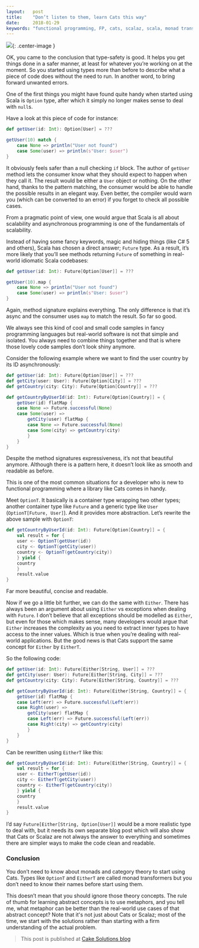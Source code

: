 ```yaml
---
layout:   post
title:    "Don’t listen to them, learn Cats this way"
date:     2018-01-29
keywords: "functional programming, FP, cats, scalaz, scala, monad transformers"
---
```


![](https://cdn-images-1.medium.com/max/800/1*Tj-wz2CtiiX2RtQutVKLOA.png){: .center-image }

OK, you came to the conclusion that type-safety is good. It helps you get things
done in a safer manner, at least for whatever you’re working on at the moment.
So you started using types more than before to describe what a piece of code
does without the need to run. In another word, to bring forward unwanted errors.

<!--more-->

One of the first things you might have found quite handy when started using
Scala is `Option` type, after which it simply no longer makes sense to deal with
`null`s.

Have a look at this piece of code for instance:

```scala
def getUser(id: Int): Option[User] = ???

getUser(10) match {
    case None => println("User not found")
    case Some(user) => println(s"User: $user")
}
```

It obviously feels safer than a null checking `if` block. The author of
`getUser` method lets the consumer know what they should expect to happen when
they call it. The result would be either a `User` object or nothing. On the
other hand, thanks to the pattern matching, the consumer would be able to handle
the possible results in an elegant way. Even better, the compiler would warn you
(which can be converted to an error) if you forget to check all possible cases.

From a pragmatic point of view, one would argue that Scala is all about
scalability and asynchronous programming is one of the fundamentals of
scalability.

Instead of having some fancy keywords, magic and hiding things (like C# 5 and
others), Scala has chosen a direct answer; `Future` type. As a result, it’s more
likely that you’ll see methods returning `Future` of something in real-world
idiomatic Scala codebases:

```scala
def getUser(id: Int): Future[Option[User]] = ???

getUser(10).map {
    case None => println("User not found")
    case Some(user) => println(s"User: $user")
}
```

Again, method signature explains everything. The only difference is that it’s
async and the consumer uses `map` to match the result. So far so good.

We always see this kind of cool and small code samples in fancy programming
languages but real-world software is not that simple and isolated. You always
need to combine things together and that is where those lovely code samples
don’t look shiny anymore.

Consider the following example where we want to find the user country by its ID
asynchronously:

```scala
def getUser(id: Int): Future[Option[User]] = ???
def getCity(user: User): Future[Option[City]] = ???
def getCountry(city: City): Future[Option[Country]] = ???

def getCountryByUserId(id: Int): Future[Option[Country]] = {
    getUser(id) flatMap {
    case None => Future.successful(None)
    case Some(user) => 
        getCity(user) flatMap {
        case None => Future.successful(None)
        case Some(city) => getCountry(city)
        }
    }
}
```

Despite the method signatures expressiveness, it’s not that beautiful anymore.
Although there is a pattern here, it doesn’t look like as smooth and readable as
before.

This is one of the most common situations for a developer who is new to
functional programming where a library like Cats comes in handy.

Meet `OptionT`. It basically is a container type wrapping two other types;
another container type like `Future` and a generic type like `User`
(`OptionT[Future, User]`). And it provides more abstraction. Let’s rewrite the
above sample with `OptionT`:

```scala
def getCountryByUserId(id: Int): Future[Option[Country]] = {
    val result = for {
    user <- OptionT(getUser(id))
    city <- OptionT(getCity(user))
    country <- OptionT(getCountry(city))
    } yield {
    country
    }
    result.value
}
```

Far more beautiful, concise and readable.

Now if we go a little bit further, we can do the same with `Either`. There has
always been an argument about using `Either` vs exceptions when dealing with
`Future`. I don’t believe that all exceptions should be modelled as `Either`,
but even for those which makes sense, many developers would argue that `Either`
increases the complexity as you need to extract inner types to have access to
the inner values. Which is true when you’re dealing with real-world
applications. But the good news is that Cats support the same concept for
`Either` by `EitherT`.

So the following code:

```scala
def getUser(id: Int): Future[Either[String, User]] = ???
def getCity(user: User): Future[Either[String, City]] = ???
def getCountry(city: City): Future[Either[String, Country]] = ???

def getCountryByUserId(id: Int): Future[Either[String, Country]] = {
    getUser(id) flatMap {
    case Left(err) => Future.successful(Left(err))
    case Right(user) => 
        getCity(user) flatMap {
        case Left(err) => Future.successful(Left(err))
        case Right(city) => getCountry(city)
        }
    }
}
```

Can be rewritten using `EitherT` like this:

```scala
def getCountryByUserId(id: Int): Future[Either[String, Country]] = {
    val result = for {
    user <- EitherT(getUser(id))
    city <- EitherT(getCity(user))
    country <- EitherT(getCountry(city))
    } yield {
    country
    } 
    result.value
}
```

I’d say `Future[Either[String, Option[User]]` would be a more realistic type to
deal with, but it needs its own separate blog post which will also show that
Cats or Scalaz are not always the answer to everything and sometimes there are
simpler ways to make the code clean and readable.

### Conclusion

You don’t need to know about monads and category theory to start using Cats.
Types like `OptionT` and `EitherT` are called monad transformers but you don’t
need to know their names before start using them.

This doesn’t mean that you should ignore those theory concepts. The rule of thumb 
for learning abstract concepts is to use metaphors, and you tell me, what metaphor 
can be better than the real-world use cases of that abstract concept? Note that it's 
not just about Cats or Scalaz; most of the time, we start with the solutions rather 
than starting with a firm understanding of the actual problem.

> This post is published at [Cake Solutions blog](https://www.cakesolutions.net/teamblogs/dont-listen-to-them-learn-cats-this-way)